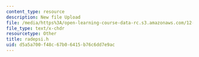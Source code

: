 ```yaml
---
content_type: resource
description: New file Upload
file: /media/https%3A/open-learning-course-data-rc.s3.amazonaws.com/12-811-tropical-meteorology-spring-2011/d5a5a700f48c67b06415b76c6dd7e9ac_radepsi.h
file_type: text/x-chdr
resourcetype: Other
title: radepsi.h
uid: d5a5a700-f48c-67b0-6415-b76c6dd7e9ac
---
```

